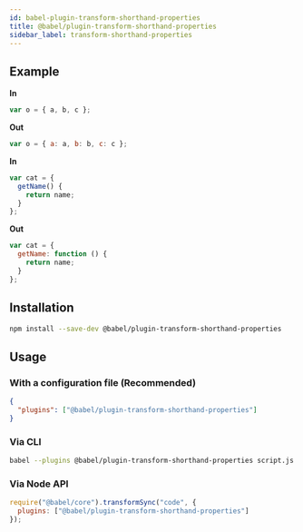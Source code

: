 ```yaml
---
id: babel-plugin-transform-shorthand-properties
title: @babel/plugin-transform-shorthand-properties
sidebar_label: transform-shorthand-properties
---
```


## Example

**In**

```js
var o = { a, b, c };
```

**Out**

```js
var o = { a: a, b: b, c: c };
```

**In**

```js
var cat = {
  getName() {
    return name;
  }
};
```

**Out**

```js
var cat = {
  getName: function () {
    return name;
  }
};
```

## Installation

```sh
npm install --save-dev @babel/plugin-transform-shorthand-properties
```

## Usage

### With a configuration file (Recommended)

```json
{
  "plugins": ["@babel/plugin-transform-shorthand-properties"]
}
```

### Via CLI

```sh
babel --plugins @babel/plugin-transform-shorthand-properties script.js
```

### Via Node API

```javascript
require("@babel/core").transformSync("code", {
  plugins: ["@babel/plugin-transform-shorthand-properties"]
});
```

